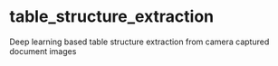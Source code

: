 # table_structure_extraction
Deep learning based table structure extraction from camera captured document images
